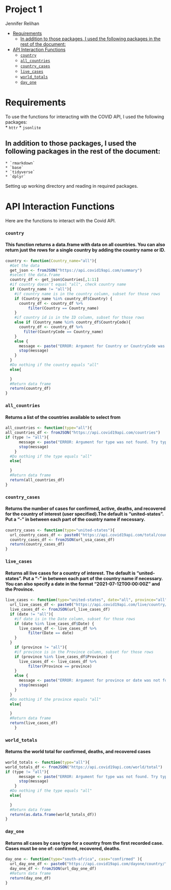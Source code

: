 Project 1
================
Jennifer Relihan

-   [Requirements](#requirements)
    -   [In addition to those packages, I used the following packages in
        the rest of the
        document:](#in-addition-to-those-packages-i-used-the-following-packages-in-the-rest-of-the-document)
-   [API Interaction Functions](#api-interaction-functions)
    -   [`country`](#country)
    -   [`all_countries`](#all_countries)
    -   [`country_cases`](#country_cases)
    -   [`live_cases`](#live_cases)
    -   [`world_totals`](#world_totals)
    -   [`day_one`](#day_one)

# Requirements

To use the functions for interacting with the COVID API, I used the
following packages:  
\* `httr` \* `jsonlite`

## In addition to those packages, I used the following packages in the rest of the document:

    * `rmarkdown`
    * `base`
    * `tidyverse`
    * `dplyr`

Setting up working directory and reading in required packages.

# API Interaction Functions

Here are the functions to interact with the Covid API.

### `country`

#### This function returns a data.frame with data on all countries. You can also return just the rows for a single country by adding the country name or ID.

``` r
country <- function(Country_name="all"){
  #Get the data
  get_json <- fromJSON("https://api.covid19api.com/summary")
  #select the data.frame
  country_df <- get_json$Countries[,1:11]
  #if country doesn't equal "all", check country name
  if (Country_name != "all"){
    #if country name is in the country column, subset for those rows
    if (Country_name %in% country_df$Country) {
      country_df <- country_df %>%
          filter(Country == Country_name)
    }
    #if country id is in the ID column, subset for those rows
    else if (Country_name %in% country_df$CountryCode){
      country_df <- country_df %>%
        filter(CountryCode == Country_name)
    }
    else {
      message <- paste("ERROR: Argument for Country or CountryCode was not found in the Country/CountryCode columns. Try Country('all') to find the country you're looking for.")
      stop(message)
    }
  }
  #Do nothing if the country equals "all"
  else{
    
  }
  #Return data frame
  return(country_df)
}
```

### `all_countries`

#### Returns a list of the countries available to select from

``` r
all_countries <- function(type="all"){
all_countries_df <- fromJSON("https://api.covid19api.com/countries")
if (type != "all"){
      message <- paste("ERROR: Argument for type was not found. Try type('all') to get the list of countries.")
      stop(message)
    }
  #Do nothing if the type equals "all"
  else{
    
  }
  #Return data frame
  return(all_countries_df)
}
```

### `country_cases`

#### Returns the number of cases for confirmed, active, deaths, and recovered for the country of interest (user specified).The default is “united-states”. Put a “-” in between each part of the country name if necessary.

``` r
country_cases <- function(type="united-states"){
  url_country_cases_df <- paste0("https://api.covid19api.com/total/country/",type)
  country_cases_df <- fromJSON(url_usa_cases_df) 
  return(country_cases_df)
}
```

### `live_cases`

#### Returns all live cases for a country of interest. The default is “united-states”. Put a “-” in between each part of the country name if necessary. You can also specify a date in the format “2021-07-12T00:00:00Z” and the Province.

``` r
live_cases <- function(type="united-states", date="all", province="all" ){
  url_live_cases_df <- paste0("https://api.covid19api.com/live/country/",type)
  live_cases_df <- fromJSON(url_live_cases_df) 
  if (date != "all"){
    #if date is in the Date column, subset for those rows
    if (date %in% live_cases_df$Date) {
      live_cases_df <- live_cases_df %>%
          filter(Date == date)
    }
  }
    if (province != "all"){
    #if province is in the Province column, subset for those rows
    if (province %in% live_cases_df$Province) {
      live_cases_df <- live_cases_df %>%
          filter(Province == province)
    }
    else {
      message <- paste("ERROR: Argument for province or date was not found in the columns.")
      stop(message)
    }
  }
  #Do nothing if the province equals "all"
  else{
    
  }
  #Return data frame  
  return(live_cases_df)
    }
```

### `world_totals`

#### Returns the world total for confirmed, deaths, and recovered cases

``` r
world_totals <- function(type="all"){
world_totals_df <- fromJSON("https://api.covid19api.com/world/total")
if (type != "all"){
      message <- paste("ERROR: Argument for type was not found. Try type('all') to get the dataset.")
      stop(message)
    }
  #Do nothing if the type equals "all"
  else{
    
  }
  #Return data frame
  return(as.data.frame(world_totals_df))
}
```

### `day_one`

#### Returns all cases by case type for a country from the first recorded case. Cases must be one of: confirmed, recovered, deaths.

``` r
day_one <- function(type="south-africa", case="confirmed" ){
  url_day_one_df <- paste0("https://api.covid19api.com/dayone/country/",type,"/","status","/",case)
  day_one_df <- fromJSON(url_day_one_df) 
  #Return data frame
  return(day_one_df)
}
```
